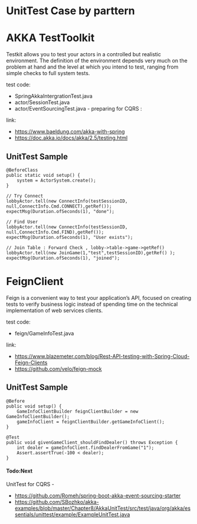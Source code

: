 # UnitTest Case by parttern


# AKKA TestToolkit
Testkit allows you to test your actors in a controlled but realistic environment. The definition of the environment depends very much on the problem at hand and the level at which you intend to test, ranging from simple checks to full system tests.

test code:
- SpringAkkaIntergrationTest.java
- actor/SessionTest.java
- actor/EventSourcingTest.java - preparing for CQRS : 

link:
- https://www.baeldung.com/akka-with-spring
- https://doc.akka.io/docs/akka/2.5/testing.html



## UnitTest Sample

    @BeforeClass
    public static void setup() {
        system = ActorSystem.create();
    }

    // Try Connect
    lobbyActor.tell(new ConnectInfo(testSessionID, null,ConnectInfo.Cmd.CONNECT),getRef());
    expectMsg(Duration.ofSeconds(1), "done");
    
    // Find User
    lobbyActor.tell(new ConnectInfo(testSessionID, null,ConnectInfo.Cmd.FIND),getRef());
    expectMsg(Duration.ofSeconds(1), "User exists");
    
    // Join Table : Forward Check , lobby->table->game->getRef()
    lobbyActor.tell(new JoinGame(1,"test",testSessionID),getRef() );
    expectMsg(Duration.ofSeconds(1), "joined");


# FeignClient
Feign is a convenient way to test your application’s API, focused on creating tests to verify business logic instead of spending time on the technical implementation of web services clients.

test code:
- feign/GameInfoTest.java

link:
- https://www.blazemeter.com/blog/Rest-API-testing-with-Spring-Cloud-Feign-Clients
- https://github.com/velo/feign-mock


## UnitTest Sample
    @Before
    public void setup() {
        GameInfoClientBuilder feignClientBuilder = new GameInfoClientBuilder();
        gameInfoClient = feignClientBuilder.getGameInfoClient();
    }
    
    @Test
    public void givenGameClient_shouldFindDealer() throws Exception {
        int dealer = gameInfoClient.findDealerFromGame("1");
        Assert.assertTrue(-100 < dealer);
    }


#### Todo:Next
UnitTest for CQRS - 

- https://github.com/Romeh/spring-boot-akka-event-sourcing-starter
- https://github.com/SBozhko/akka-examples/blob/master/Chapter8/AkkaUnitTest/src/test/java/org/akka/essentials/unittest/example/ExampleUnitTest.java



